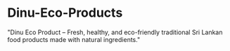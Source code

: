 # Dinu-Eco-Products
"Dinu Eco Product – Fresh, healthy, and eco-friendly traditional Sri Lankan food products made with natural ingredients."
